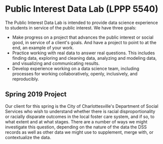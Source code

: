 # Public Interest Data Lab (LPPP 5540)

The Public Interest Data Lab is intended to provide data science experience to students in service of the public interest. We have three goals:

* Make progress on a project that advances the public interest or social good, in service of a client's goals. And have a project to point to at the end, an example of your work.
* Practice working with real data to answer real questions. This includes finding data, exploring and cleaning data, analyzing and modeling data, and visualizing and communicating results.
* Develop experience working on a data science team, including processes for working collaboratively, openly, inclusively, and reproducibly.

## Spring 2019 Project

Our client for this spring is the City of Charlottesville's Department of Social Services who wish to understand whether there is racial disproportionality or racially disparate outcomes in the local foster care system, and if so, to what extent and at what stages. There are a number of ways we might investigate this question, depending on the nature of the data the DSS records as well as other data we might use to supplement, merge with, or contextualize the data.
